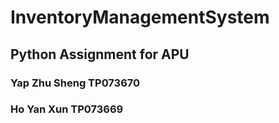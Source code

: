 # InventoryManagementSystem
## Python Assignment for APU
### Yap Zhu Sheng TP073670
### Ho Yan Xun TP073669
